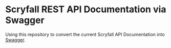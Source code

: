 # Scryfall REST API Documentation via Swagger
Using this repository to convert the current Scryfall API Documentation into [Swagger](https://jpschu.github.io/scryfall-api-swagger).
